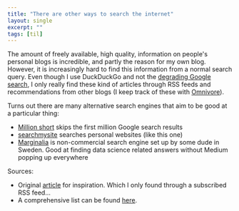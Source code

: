 ```yaml
---
title: "There are other ways to search the internet"
layout: single
excerpt: ""
tags: [til]
---
```


The amount of freely available, high quality, information on people's personal blogs is incredible, and partly the reason for my own blog. However, it is increasingly hard to find this information from a normal search query. Even though I use DuckDuckGo and not the [degrading Google search](https://www.404media.co/google-search-really-has-gotten-worse-researchers-find/), I only really find these kind of articles through RSS feeds and recommendations from other blogs (I keep track of these with [Omnivore](https://omnivore.app/about)). 

Turns out there are many alternative search engines that aim to be good at a particular thing:
- [Million short](https://millionshort.com/) skips the first million Google search results
- [searchmysite](https://searchmysite.net/) searches personal websites (like this one)
- [Marginalia](https://search.marginalia.nu/) is non-commercial search engine set up by some dude in Sweden. Good at finding data science related answers without Medium popping up everywhere

Sources:
- Original [article](https://vickiboykis.com/2024/04/25/how-i-search-in-2024/) for inspiration. Which I only found through a subscribed RSS feed...
- A comprehensive list can be found [here](https://seirdy.one/posts/2021/03/10/search-engines-with-own-indexes/).
